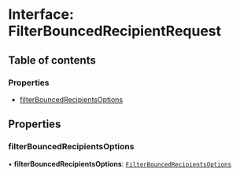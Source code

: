 # Interface: FilterBouncedRecipientRequest

## Table of contents

### Properties

- [filterBouncedRecipientsOptions](FilterBouncedRecipientRequest.md#filterbouncedrecipientsoptions)

## Properties

### filterBouncedRecipientsOptions

• **filterBouncedRecipientsOptions**: [`FilterBouncedRecipientsOptions`](FilterBouncedRecipientsOptions.md)
